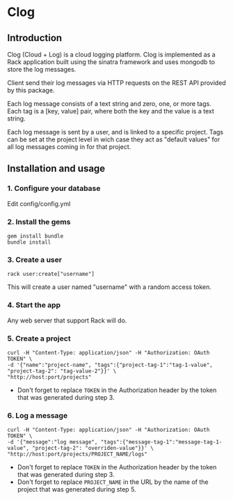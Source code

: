 # Clog

## Introduction

Clog (Cloud + Log) is a cloud logging platform. Clog is implemented as a Rack application built using the sinatra framework and uses mongodb to store the log messages.

Client send their log messages via HTTP requests on the REST API provided by this package.

Each log message consists of a text string and zero, one, or more tags. Each tag is a [key, value] pair, where both the key and the value is a text string.

Each log message is sent by a user, and is linked to a specific project. Tags can be set at the project level in wich case they act as "default values" for all log messages coming in for that project.

## Installation and usage

### 1. Configure your database
Edit config/config.yml

### 2. Install the gems
    gem install bundle
    bundle install

### 3. Create a user
    rack user:create["username"]
This will create a user named "username" with a random access token.
    
### 4. Start the app
Any web server that support Rack will do. 

### 5. Create a project
    curl -H "Content-Type: application/json" -H "Authorization: OAuth TOKEN" \
    -d '{"name":"project-name", "tags":{"project-tag-1":"tag-1-value", "project-tag-2": "tag-value-2"}}' \
    "http://host:port/projects"

  - Don't forget to replace `TOKEN` in the Authorization header by the token that was generated during step 3.

### 6. Log a message
    curl -H "Content-Type: application/json" -H "Authorization: OAuth TOKEN" \
    -d '{"message":"log message", "tags":{"message-tag-1":"message-tag-1-value", "project-tag-2": "overriden-value"}}' \
    "http://host:port/projects/PROJECT_NAME/logs"

  - Don't forget to replace `TOKEN` in the Authorization header by the token that was generated during step 3.
  - Don't forget to replace `PROJECT_NAME` in the URL by the name of the project that was generated during step 5.
